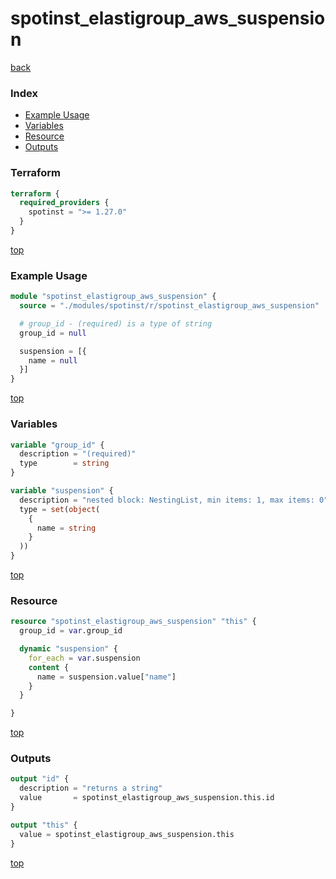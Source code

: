 # spotinst_elastigroup_aws_suspension

[back](../spotinst.md)

### Index

- [Example Usage](#example-usage)
- [Variables](#variables)
- [Resource](#resource)
- [Outputs](#outputs)

### Terraform

```terraform
terraform {
  required_providers {
    spotinst = ">= 1.27.0"
  }
}
```

[top](#index)

### Example Usage

```terraform
module "spotinst_elastigroup_aws_suspension" {
  source = "./modules/spotinst/r/spotinst_elastigroup_aws_suspension"

  # group_id - (required) is a type of string
  group_id = null

  suspension = [{
    name = null
  }]
}
```

[top](#index)

### Variables

```terraform
variable "group_id" {
  description = "(required)"
  type        = string
}

variable "suspension" {
  description = "nested block: NestingList, min items: 1, max items: 0"
  type = set(object(
    {
      name = string
    }
  ))
}
```

[top](#index)

### Resource

```terraform
resource "spotinst_elastigroup_aws_suspension" "this" {
  group_id = var.group_id

  dynamic "suspension" {
    for_each = var.suspension
    content {
      name = suspension.value["name"]
    }
  }

}
```

[top](#index)

### Outputs

```terraform
output "id" {
  description = "returns a string"
  value       = spotinst_elastigroup_aws_suspension.this.id
}

output "this" {
  value = spotinst_elastigroup_aws_suspension.this
}
```

[top](#index)